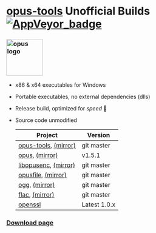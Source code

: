 # [opus-tools](https://www.opus-codec.org/) Unofficial Builds [![AppVeyor_badge]][AppVeyor_link]

[AppVeyor_badge]: https://ci.appveyor.com/api/projects/status/github/Chocobo1/opus-tools_win32-build?branch=master&svg=true
[AppVeyor_link]: https://ci.appveyor.com/project/Chocobo1/opus-tools-win32-build


### <a href="https://www.opus-codec.org/"><img src="https://www.opus-codec.org/assets/img/opus-logo.svg" alt="opus logo" height="96"></a>
* x86 & x64 executables for Windows
* Portable executables, no external dependencies (dlls)
* Release build, optimized for *speed* :rocket:
* Source code unmodified

  | Project                                                           | Version               |
  | ----------------------------------------------------------------- | --------------------- |
  | [opus-tools][opus-tools-link], [(mirror)][opus-tools-mirror-link] | git master            |
  | [opus][opus-link], [(mirror)][opus-mirror-link]                   | v1.5.1                |
  | [libopusenc][libopusenc-link], [(mirror)][libopusenc-mirror-link] | git master            |
  | [opusfile][opusfile-link], [(mirror)][opusfile-mirror-link]       | git master            |
  | [ogg][ogg-link], [(mirror)][ogg-mirror-link]                      | git master            |
  | [flac][flac-link], [(mirror)][flac-mirror-link]                   | git master            |
  | [openssl][openssl-link]                                           | Latest 1.0.x          |

  [opus-tools-link]: https://gitlab.xiph.org/xiph/opus-tools
  [opus-tools-mirror-link]: https://github.com/xiph/opus-tools
  [opus-link]: https://gitlab.xiph.org/xiph/opus
  [opus-mirror-link]: https://github.com/xiph/opus
  [libopusenc-link]: https://gitlab.xiph.org/xiph/libopusenc
  [libopusenc-mirror-link]: https://github.com/xiph/libopusenc
  [opusfile-link]: https://gitlab.xiph.org/xiph/opusfile
  [opusfile-mirror-link]: https://github.com/xiph/opusfile
  [ogg-link]: https://gitlab.xiph.org/xiph/ogg
  [ogg-mirror-link]: https://github.com/xiph/ogg
  [flac-link]: https://github.com/xiph/flac
  [flac-mirror-link]: https://gitlab.xiph.org/xiph/flac
  [openssl-link]: https://www.openssl.org/


### [Download page](https://github.com/Chocobo1/opus-tools_win32-build/releases)

